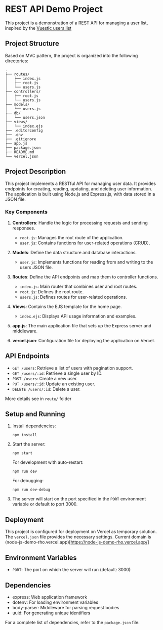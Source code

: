# REST API Demo Project

This project is a demonstration of a REST API for managing a user list, inspired by the [Vuestic users list](https://admin-demo.vuestic.dev/users)

## Project Structure

Based on MVC pattern, the project is organized into the following directories:

```
.
├── routes/
│   ├── index.js
│   ├── root.js
│   └── users.js
├── controllers/
│   ├── root.js
│   └── users.js
├── models/
│   └── users.js
├── db/
│   └── users.json
├── views/
│   └── index.ejs
├── .editorconfig
├── .env
├── .gitignore
├── app.js
├── package.json
├── README.md
└── vercel.json
```

## Project Description

This project implements a RESTful API for managing user data. It provides endpoints for creating, reading, updating, and deleting user information. The application is built using Node.js and Express.js, with data stored in a JSON file.

### Key Components

1. **Controllers**: Handle the logic for processing requests and sending responses.
   - `root.js`: Manages the root route of the application.
   - `user.js`: Contains functions for user-related operations (CRUD).

2. **Models**: Define the data structure and database interactions.
   - `user.js`: Implements functions for reading from and writing to the users JSON file.

3. **Routes**: Define the API endpoints and map them to controller functions.
   - `index.js`: Main router that combines user and root routes.
   - `root.js`: Defines the root route.
   - `users.js`: Defines routes for user-related operations.

4. **Views**: Contains the EJS template for the home page.
   - `index.ejs`: Displays API usage information and examples.

5. **app.js**: The main application file that sets up the Express server and middleware.

6. **vercel.json**: Configuration file for deploying the application on Vercel.

## API Endpoints

- `GET /users`: Retrieve a list of users with pagination support.
- `GET /users/:id`: Retrieve a single user by ID.
- `POST /users`: Create a new user.
- `PUT /users/:id`: Update an existing user.
- `DELETE /users/:id`: Delete a user.

More details see in `route/` folder

## Setup and Running

1. Install dependencies:
   ```
   npm install
   ```

2. Start the server:
   ```
   npm start
   ```

   For development with auto-restart:
   ```
   npm run dev
   ```

   For debugging:
   ```
   npm run dev-debug
   ```

3. The server will start on the port specified in the `PORT` environment variable or default to port 3000.

## Deployment

This project is configured for deployment on Vercel as temporary solution. The `vercel.json` file provides the necessary settings. Current domain is (node-js-demo-rho.vercel.app)[https://node-js-demo-rho.vercel.app/]

## Environment Variables

- `PORT`: The port on which the server will run (default: 3000)

## Dependencies

- express: Web application framework
- dotenv: For loading environment variables
- body-parser: Middleware for parsing request bodies
- uuid: For generating unique identifiers

For a complete list of dependencies, refer to the `package.json` file.
